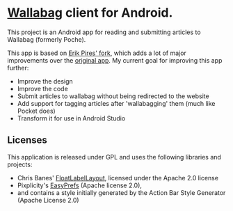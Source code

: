 # [Wallabag](http://wallabag.org) client for Android.

This project is an Android app for reading and submitting articles to Wallabag (formerly Poche).

This app is based on [Erik Pires' fork][0], which adds a lot of major improvements over the [original app][1]. My current goal for improving this app further:

- Improve the design
- Improve the code
- Submit articles to wallabag without being redirected to the website
- Add support for tagging articles after 'wallabagging' them (much like Pocket does)
- Transform it for use in Android Studio

## Licenses

This application is released under GPL and uses the following libraries and projects:

- Chris Banes' [FloatLabelLayout][4], licensed under the Apache 2.0 license
- Pixplicity's [EasyPrefs][5] (Apache license 2.0),
- and contains a style initially generated by the Action Bar Style Generator (Apache License 2.0)


[0]: https://github.com/erickpires/wallabag-android
[1]: https://github.com/wallabag/android-app
[2]: https://github.com/castorflex/SmoothProgressBar
[3]: http://pt.wikipedia.org/wiki/Beerware
[4]: https://gist.github.com/chrisbanes/11247418
[5]: https://github.com/Pixplicity/EasyPreferences